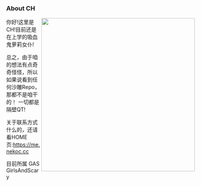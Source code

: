 ### About CH

<img align='right' src='https://me.nekoc.cc/assets/images/Half-CH.png' width='410px'>

你好!这里是CH!目前还是在上学的吸血鬼萝莉女仆!

总之，由于咱的想法有点奇奇怪怪，所以如果说看到任何沙雕Repo，那都不是咱干的！
一切都是隔壁QT!

关于联系方式什么的，还请看HOME页:https://me.nekoc.cc

目前所属 GAS GirlsAndScary 
